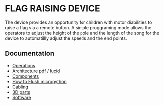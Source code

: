 # FLAG RAISING DEVICE


The device provides an opportunity for children with motor diabilities to raise a flag via a remote button.
A simple proggraming mode allows the operators to adjust the height of the pole and the length of the song
for the device to automatillly adjust the speeds and the end points. 

## Documentation
* [Operations](docs/operation.md)
* Architecture [pdf](docs/FlagRaiser.pdf) / [lucid](https://www.lucidchart.com/invitations/accept/66944ab0-6786-461c-a49b-2d910f306892)
* [Components](docs/components.md)
* [How to Flush micropython](docs/micropython.md)
* [Cabling](docs/cabling.md)
* [3D parts](3d)
* [Software](docs/micropython.md)


